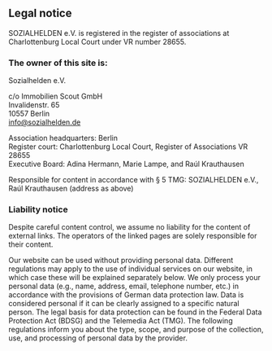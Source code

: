 ## Legal notice

SOZIALHELDEN e.V. is registered in the register of associations at Charlottenburg Local Court under VR number 28655.

### The owner of this site is:

Sozialhelden e.V.

c/o Immobilien Scout GmbH  
Invalidenstr. 65  
10557 Berlin  
info@sozialhelden.de

Association headquarters: Berlin  
Register court: Charlottenburg Local Court, Register of Associations VR 28655  
Executive Board: Adina Hermann, Marie Lampe, and Raúl Krauthausen

Responsible for content in accordance with § 5 TMG: SOZIALHELDEN e.V., Raúl Krauthausen (address as above)

### Liability notice

Despite careful content control, we assume no liability for the content of external links. The operators of the linked pages are solely responsible for their content.

Our website can be used without providing personal data. Different regulations may apply to the use of individual services on our website, in which case these will be explained separately below. We only process your personal data (e.g., name, address, email, telephone number, etc.) in accordance with the provisions of German data protection law. Data is considered personal if it can be clearly assigned to a specific natural person. The legal basis for data protection can be found in the Federal Data Protection Act (BDSG) and the Telemedia Act (TMG). The following regulations inform you about the type, scope, and purpose of the collection, use, and processing of personal data by the provider.
